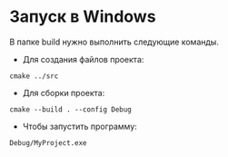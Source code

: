 # Запуск в Windows

В папке build нужно выполнить следующие команды.

- Для создания файлов проекта:

```cmake ../src```

- Для сборки проекта:

```cmake --build . --config Debug```

- Чтобы запустить программу:

```Debug/MyProject.exe```